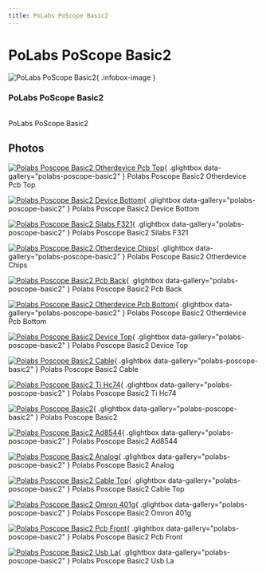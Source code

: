 ```yaml
---
title: PoLabs PoScope Basic2
---
```


# PoLabs PoScope Basic2

<div class="infobox" markdown>

![PoLabs PoScope Basic2](./img/Polabs_poscope_basic2_otherdevice_pcb_top.jpg){ .infobox-image }

### PoLabs PoScope Basic2

| | |
|---|---|

</div>

[](./img/Polabs_poscope_basic2.png)  [](./img/Polabs_poscope_basic2.png)PoLabs PoScope Basic2

## Photos

<div class="photo-grid" markdown>

[![Polabs Poscope Basic2 Otherdevice Pcb Top](./img/Polabs_poscope_basic2_otherdevice_pcb_top.jpg)](./img/Polabs_poscope_basic2_otherdevice_pcb_top.jpg "Polabs Poscope Basic2 Otherdevice Pcb Top"){ .glightbox data-gallery="polabs-poscope-basic2" }
<span class="caption">Polabs Poscope Basic2 Otherdevice Pcb Top</span>

[![Polabs Poscope Basic2 Device Bottom](./img/Polabs_poscope_basic2_device_bottom.jpg)](./img/Polabs_poscope_basic2_device_bottom.jpg "Polabs Poscope Basic2 Device Bottom"){ .glightbox data-gallery="polabs-poscope-basic2" }
<span class="caption">Polabs Poscope Basic2 Device Bottom</span>

[![Polabs Poscope Basic2 Silabs F321](./img/Polabs_poscope_basic2_silabs_f321.jpg)](./img/Polabs_poscope_basic2_silabs_f321.jpg "Polabs Poscope Basic2 Silabs F321"){ .glightbox data-gallery="polabs-poscope-basic2" }
<span class="caption">Polabs Poscope Basic2 Silabs F321</span>

[![Polabs Poscope Basic2 Otherdevice Chips](./img/Polabs_poscope_basic2_otherdevice_chips.jpg)](./img/Polabs_poscope_basic2_otherdevice_chips.jpg "Polabs Poscope Basic2 Otherdevice Chips"){ .glightbox data-gallery="polabs-poscope-basic2" }
<span class="caption">Polabs Poscope Basic2 Otherdevice Chips</span>

[![Polabs Poscope Basic2 Pcb Back](./img/Polabs_poscope_basic2_pcb_back.jpg)](./img/Polabs_poscope_basic2_pcb_back.jpg "Polabs Poscope Basic2 Pcb Back"){ .glightbox data-gallery="polabs-poscope-basic2" }
<span class="caption">Polabs Poscope Basic2 Pcb Back</span>

[![Polabs Poscope Basic2 Otherdevice Pcb Bottom](./img/Polabs_poscope_basic2_otherdevice_pcb_bottom.jpg)](./img/Polabs_poscope_basic2_otherdevice_pcb_bottom.jpg "Polabs Poscope Basic2 Otherdevice Pcb Bottom"){ .glightbox data-gallery="polabs-poscope-basic2" }
<span class="caption">Polabs Poscope Basic2 Otherdevice Pcb Bottom</span>

[![Polabs Poscope Basic2 Device Top](./img/Polabs_poscope_basic2_device_top.jpg)](./img/Polabs_poscope_basic2_device_top.jpg "Polabs Poscope Basic2 Device Top"){ .glightbox data-gallery="polabs-poscope-basic2" }
<span class="caption">Polabs Poscope Basic2 Device Top</span>

[![Polabs Poscope Basic2 Cable](./img/Polabs_poscope_basic2_cable.jpg)](./img/Polabs_poscope_basic2_cable.jpg "Polabs Poscope Basic2 Cable"){ .glightbox data-gallery="polabs-poscope-basic2" }
<span class="caption">Polabs Poscope Basic2 Cable</span>

[![Polabs Poscope Basic2 Ti Hc74](./img/Polabs_poscope_basic2_ti_hc74.jpg)](./img/Polabs_poscope_basic2_ti_hc74.jpg "Polabs Poscope Basic2 Ti Hc74"){ .glightbox data-gallery="polabs-poscope-basic2" }
<span class="caption">Polabs Poscope Basic2 Ti Hc74</span>

[![Polabs Poscope Basic2](./img/Polabs_poscope_basic2.png)](./img/Polabs_poscope_basic2.png "Polabs Poscope Basic2"){ .glightbox data-gallery="polabs-poscope-basic2" }
<span class="caption">Polabs Poscope Basic2</span>

[![Polabs Poscope Basic2 Ad8544](./img/Polabs_poscope_basic2_ad8544.jpg)](./img/Polabs_poscope_basic2_ad8544.jpg "Polabs Poscope Basic2 Ad8544"){ .glightbox data-gallery="polabs-poscope-basic2" }
<span class="caption">Polabs Poscope Basic2 Ad8544</span>

[![Polabs Poscope Basic2 Analog](./img/Polabs_poscope_basic2_analog.jpg)](./img/Polabs_poscope_basic2_analog.jpg "Polabs Poscope Basic2 Analog"){ .glightbox data-gallery="polabs-poscope-basic2" }
<span class="caption">Polabs Poscope Basic2 Analog</span>

[![Polabs Poscope Basic2 Cable Top](./img/Polabs_poscope_basic2_cable_top.jpg)](./img/Polabs_poscope_basic2_cable_top.jpg "Polabs Poscope Basic2 Cable Top"){ .glightbox data-gallery="polabs-poscope-basic2" }
<span class="caption">Polabs Poscope Basic2 Cable Top</span>

[![Polabs Poscope Basic2 Omron 401g](./img/Polabs_poscope_basic2_omron_401g.jpg)](./img/Polabs_poscope_basic2_omron_401g.jpg "Polabs Poscope Basic2 Omron 401g"){ .glightbox data-gallery="polabs-poscope-basic2" }
<span class="caption">Polabs Poscope Basic2 Omron 401g</span>

[![Polabs Poscope Basic2 Pcb Front](./img/Polabs_poscope_basic2_pcb_front.jpg)](./img/Polabs_poscope_basic2_pcb_front.jpg "Polabs Poscope Basic2 Pcb Front"){ .glightbox data-gallery="polabs-poscope-basic2" }
<span class="caption">Polabs Poscope Basic2 Pcb Front</span>

[![Polabs Poscope Basic2 Usb La](./img/Polabs_poscope_basic2_usb_la.jpg)](./img/Polabs_poscope_basic2_usb_la.jpg "Polabs Poscope Basic2 Usb La"){ .glightbox data-gallery="polabs-poscope-basic2" }
<span class="caption">Polabs Poscope Basic2 Usb La</span>

</div>
